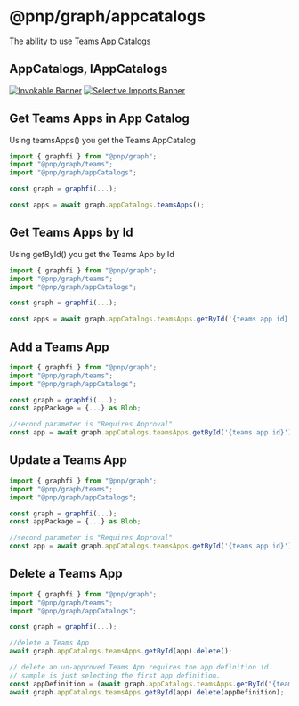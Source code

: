 # @pnp/graph/appcatalogs

The ability to use Teams App Catalogs

## AppCatalogs, IAppCatalogs

[![Invokable Banner](https://img.shields.io/badge/Invokable-informational.svg)](../concepts/invokable.md) [![Selective Imports Banner](https://img.shields.io/badge/Selective%20Imports-informational.svg)](../concepts/selective-imports.md)  

## Get Teams Apps in App Catalog

Using teamsApps() you get the Teams AppCatalog

```TypeScript
import { graphfi } from "@pnp/graph";
import "@pnp/graph/teams";
import "@pnp/graph/appCatalogs";

const graph = graphfi(...);

const apps = await graph.appCatalogs.teamsApps();

```
## Get Teams Apps by Id

Using getById() you get the Teams App by Id

```TypeScript
import { graphfi } from "@pnp/graph";
import "@pnp/graph/teams";
import "@pnp/graph/appCatalogs";

const graph = graphfi(...);

const apps = await graph.appCatalogs.teamsApps.getById('{teams app id}')();

```
## Add a Teams App


```TypeScript
import { graphfi } from "@pnp/graph";
import "@pnp/graph/teams";
import "@pnp/graph/appCatalogs";

const graph = graphfi(...);
const appPackage = {...} as Blob;

//second parameter is "Requires Approval"
const app = await graph.appCatalogs.teamsApps.getById('{teams app id}').add(appPackage, false);

```
## Update a Teams App

```TypeScript
import { graphfi } from "@pnp/graph";
import "@pnp/graph/teams";
import "@pnp/graph/appCatalogs";

const graph = graphfi(...);
const appPackage = {...} as Blob;

//second parameter is "Requires Approval"
const app = await graph.appCatalogs.teamsApps.getById('{teams app id}').update(appPackage, false);

```
## Delete a Teams App

```TypeScript
import { graphfi } from "@pnp/graph";
import "@pnp/graph/teams";
import "@pnp/graph/appCatalogs";

const graph = graphfi(...);

//delete a Teams App
await graph.appCatalogs.teamsApps.getById(app).delete();

// delete an un-approved Teams App requires the app definition id.
// sample is just selecting the first app definition.
const appDefinition = (await graph.appCatalogs.teamsApps.getById("{teams app id}")()).appDefinitions[0];
await graph.appCatalogs.teamsApps.getById(app).delete(appDefinition);

```